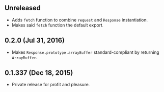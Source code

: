 ## Unreleased
- Adds `fetch` function to combine `request` and `Response` instantiation.
- Makes said `fetch` function the default export.

## 0.2.0 (Jul 31, 2016)
- Makes `Response.prototype.arrayBuffer` standard-compliant by returning `ArrayBuffer`.

## 0.1.337 (Dec 18, 2015)
- Private release for profit and pleasure.
